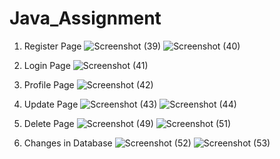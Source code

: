 # Java_Assignment
1. Register Page
![Screenshot (39)](https://github.com/Shahzeebul/Java_Assignment/assets/104351775/516e6491-fd0a-47a1-9c30-d430e0222438)
![Screenshot (40)](https://github.com/Shahzeebul/Java_Assignment/assets/104351775/49fc3eef-d0bc-4cf7-97d4-f0d4e2fe0558)

2. Login Page
![Screenshot (41)](https://github.com/Shahzeebul/Java_Assignment/assets/104351775/278d43ba-ba9b-4b11-b81f-b38e4a4d17bb)

3. Profile Page
![Screenshot (42)](https://github.com/Shahzeebul/Java_Assignment/assets/104351775/7715e97b-4628-4a8d-b098-dccc0384c217)

4. Update Page
![Screenshot (43)](https://github.com/Shahzeebul/Java_Assignment/assets/104351775/f23a6a27-7a69-4b93-a413-3f6fb161734c)
![Screenshot (44)](https://github.com/Shahzeebul/Java_Assignment/assets/104351775/dae980dc-49e6-48a3-86d3-2ddd9c9c1eb5)

5. Delete Page
![Screenshot (49)](https://github.com/Shahzeebul/Java_Assignment/assets/104351775/39c5dd85-ea58-4712-8519-ce82db12a529)
![Screenshot (51)](https://github.com/Shahzeebul/Java_Assignment/assets/104351775/19707c66-7215-452c-9cd4-54c07b1f7d91)

6. Changes in Database
![Screenshot (52)](https://github.com/Shahzeebul/Java_Assignment/assets/104351775/19a7f03a-9490-4086-bfa8-7be7450c6cbb)
![Screenshot (53)](https://github.com/Shahzeebul/Java_Assignment/assets/104351775/4ca8ad5a-9e36-4352-b2ac-36b6210a8734)
